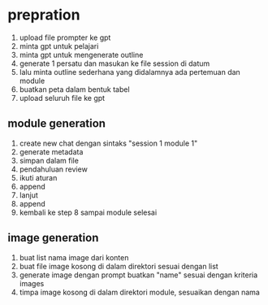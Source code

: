 # prepration
1. upload file prompter ke gpt
2. minta gpt untuk pelajari
3. minta gpt untuk mengenerate outline
4. generate 1 persatu dan masukan ke file session di datum
5. lalu minta outline sederhana yang didalamnya ada pertemuan dan module
6. buatkan peta dalam bentuk tabel
7. upload seluruh file ke gpt

## module generation
1. create new chat dengan sintaks "session 1 module 1"
2. generate metadata
3. simpan dalam file 
4. pendahuluan review
5. ikuti aturan
7. append
8. lanjut
9. append
10. kembali ke step 8 sampai module selesai



## image generation
1. buat list nama image dari konten
2. buat file image kosong di dalam direktori sesuai dengan list
3. generate image dengan prompt 
buatkan "name" sesuai dengan kriteria images
3. timpa image kosong di dalam direktori module, sesuaikan dengan nama 
